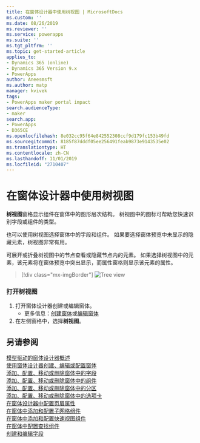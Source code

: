 ```yaml
---
title: 在窗体设计器中使用树视图 | MicrosoftDocs
ms.custom: ''
ms.date: 08/26/2019
ms.reviewer: ''
ms.service: powerapps
ms.suite: ''
ms.tgt_pltfrm: ''
ms.topic: get-started-article
applies_to:
- Dynamics 365 (online)
- Dynamics 365 Version 9.x
- PowerApps
author: Aneesmsft
ms.author: matp
manager: kvivek
tags:
- PowerApps maker portal impact
search.audienceType:
- maker
search.app:
- PowerApps
- D365CE
ms.openlocfilehash: 8e032cc95f64e842552308ccf9d179fc153b49fd
ms.sourcegitcommit: 8185f87dddf05ee256491feab9873e9143535e02
ms.translationtype: HT
ms.contentlocale: zh-CN
ms.lasthandoff: 11/01/2019
ms.locfileid: "2710407"
---
```

# <a name="using-the-tree-view-in-the-form-designer"></a>在窗体设计器中使用树视图
**树视图**窗格显示组件在窗体中的图形层次结构。 树视图中的图标可帮助您快速识别字段或组件的类型。 

也可以使用树视图选择窗体中的字段和组件。 如果要选择窗体预览中未显示的隐藏元素，树视图非常有用。 

可展开或折叠树视图中的节点查看或隐藏节点内的元素。 如果选择树视图中的元素，该元素将在窗体预览中突出显示，而属性窗格则显示该元素的属性。 

> [!div class="mx-imgBorder"] 
> ![](media/FormDesignerTreeView.png "Tree view")

### <a name="open-the-tree-view"></a>打开树视图 
1. 打开窗体设计器创建或编辑窗体。 
    - 更多信息：[创建窗体](create-and-edit-forms.md#create-a-form)或[编辑窗体](create-and-edit-forms.md#edit-a-form)
2. 在左侧窗格中，选择**树视图**。

## <a name="see-also"></a>另请参阅
[模型驱动的窗体设计器概述](form-designer-overview.md)  
[使用窗体设计器创建、编辑或配置窗体](create-and-edit-forms.md)  
[添加、配置、移动或删除窗体中的字段](add-move-or-delete-fields-on-form.md)  
[添加、配置、移动或删除窗体中的组件](add-move-configure-or-delete-components-on-form.md)  
[添加、配置、移动或删除窗体中的分区](add-move-or-delete-sections-on-form.md)  
[添加、配置、移动或删除窗体中的选项卡](add-move-or-delete-tabs-on-form.md)  
[在窗体设计器中配置页眉属性](form-designer-header-properties.md)  
[在窗体中添加和配置子网格组件](form-designer-add-configure-subgrid.md)  
[在窗体中添加和配置快速视图组件](form-designer-add-configure-quickview.md)  
[在窗体中配置查找组件](form-designer-add-configure-lookup.md)  
[创建和编辑字段](../common-data-service/create-edit-field-portal.md)  
